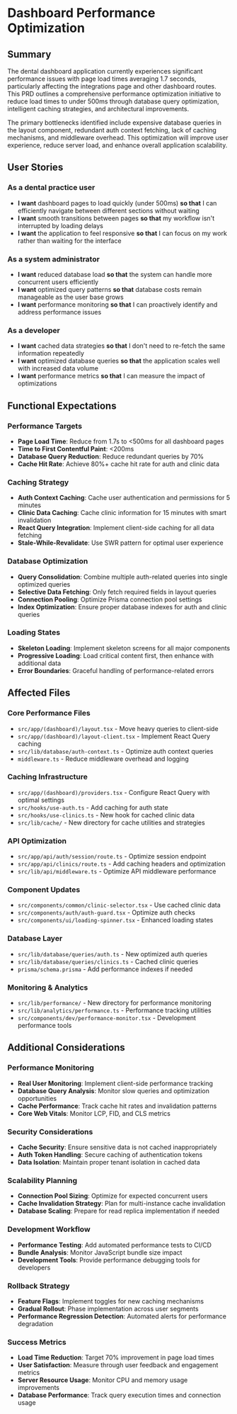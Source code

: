 # Dashboard Performance Optimization

## Summary

The dental dashboard application currently experiences significant performance issues with page load times averaging 1.7 seconds, particularly affecting the integrations page and other dashboard routes. This PRD outlines a comprehensive performance optimization initiative to reduce load times to under 500ms through database query optimization, intelligent caching strategies, and architectural improvements.

The primary bottlenecks identified include expensive database queries in the layout component, redundant auth context fetching, lack of caching mechanisms, and middleware overhead. This optimization will improve user experience, reduce server load, and enhance overall application scalability.

## User Stories

### As a dental practice user
- **I want** dashboard pages to load quickly (under 500ms) **so that** I can efficiently navigate between different sections without waiting
- **I want** smooth transitions between pages **so that** my workflow isn't interrupted by loading delays
- **I want** the application to feel responsive **so that** I can focus on my work rather than waiting for the interface

### As a system administrator
- **I want** reduced database load **so that** the system can handle more concurrent users efficiently
- **I want** optimized query patterns **so that** database costs remain manageable as the user base grows
- **I want** performance monitoring **so that** I can proactively identify and address performance issues

### As a developer
- **I want** cached data strategies **so that** I don't need to re-fetch the same information repeatedly
- **I want** optimized database queries **so that** the application scales well with increased data volume
- **I want** performance metrics **so that** I can measure the impact of optimizations

## Functional Expectations

### Performance Targets
- **Page Load Time**: Reduce from 1.7s to <500ms for all dashboard pages
- **Time to First Contentful Paint**: <200ms
- **Database Query Reduction**: Reduce redundant queries by 70%
- **Cache Hit Rate**: Achieve 80%+ cache hit rate for auth and clinic data

### Caching Strategy
- **Auth Context Caching**: Cache user authentication and permissions for 5 minutes
- **Clinic Data Caching**: Cache clinic information for 15 minutes with smart invalidation
- **React Query Integration**: Implement client-side caching for all data fetching
- **Stale-While-Revalidate**: Use SWR pattern for optimal user experience

### Database Optimization
- **Query Consolidation**: Combine multiple auth-related queries into single optimized queries
- **Selective Data Fetching**: Only fetch required fields in layout queries
- **Connection Pooling**: Optimize Prisma connection pool settings
- **Index Optimization**: Ensure proper database indexes for auth and clinic queries

### Loading States
- **Skeleton Loading**: Implement skeleton screens for all major components
- **Progressive Loading**: Load critical content first, then enhance with additional data
- **Error Boundaries**: Graceful handling of performance-related errors

## Affected Files

### Core Performance Files
- `src/app/(dashboard)/layout.tsx` - Move heavy queries to client-side
- `src/app/(dashboard)/layout-client.tsx` - Implement React Query caching
- `src/lib/database/auth-context.ts` - Optimize auth context queries
- `middleware.ts` - Reduce middleware overhead and logging

### Caching Infrastructure
- `src/app/(dashboard)/providers.tsx` - Configure React Query with optimal settings
- `src/hooks/use-auth.ts` - Add caching for auth state
- `src/hooks/use-clinics.ts` - New hook for cached clinic data
- `src/lib/cache/` - New directory for cache utilities and strategies

### API Optimization
- `src/app/api/auth/session/route.ts` - Optimize session endpoint
- `src/app/api/clinics/route.ts` - Add caching headers and optimization
- `src/lib/api/middleware.ts` - Optimize API middleware performance

### Component Updates
- `src/components/common/clinic-selector.tsx` - Use cached clinic data
- `src/components/auth/auth-guard.tsx` - Optimize auth checks
- `src/components/ui/loading-spinner.tsx` - Enhanced loading states

### Database Layer
- `src/lib/database/queries/auth.ts` - New optimized auth queries
- `src/lib/database/queries/clinics.ts` - Cached clinic queries
- `prisma/schema.prisma` - Add performance indexes if needed

### Monitoring & Analytics
- `src/lib/performance/` - New directory for performance monitoring
- `src/lib/analytics/performance.ts` - Performance tracking utilities
- `src/components/dev/performance-monitor.tsx` - Development performance tools

## Additional Considerations

### Performance Monitoring
- **Real User Monitoring**: Implement client-side performance tracking
- **Database Query Analysis**: Monitor slow queries and optimization opportunities
- **Cache Performance**: Track cache hit rates and invalidation patterns
- **Core Web Vitals**: Monitor LCP, FID, and CLS metrics

### Security Considerations
- **Cache Security**: Ensure sensitive data is not cached inappropriately
- **Auth Token Handling**: Secure caching of authentication tokens
- **Data Isolation**: Maintain proper tenant isolation in cached data

### Scalability Planning
- **Connection Pool Sizing**: Optimize for expected concurrent users
- **Cache Invalidation Strategy**: Plan for multi-instance cache invalidation
- **Database Scaling**: Prepare for read replica implementation if needed

### Development Workflow
- **Performance Testing**: Add automated performance tests to CI/CD
- **Bundle Analysis**: Monitor JavaScript bundle size impact
- **Development Tools**: Provide performance debugging tools for developers

### Rollback Strategy
- **Feature Flags**: Implement toggles for new caching mechanisms
- **Gradual Rollout**: Phase implementation across user segments
- **Performance Regression Detection**: Automated alerts for performance degradation

### Success Metrics
- **Load Time Reduction**: Target 70% improvement in page load times
- **User Satisfaction**: Measure through user feedback and engagement metrics
- **Server Resource Usage**: Monitor CPU and memory usage improvements
- **Database Performance**: Track query execution times and connection usage 